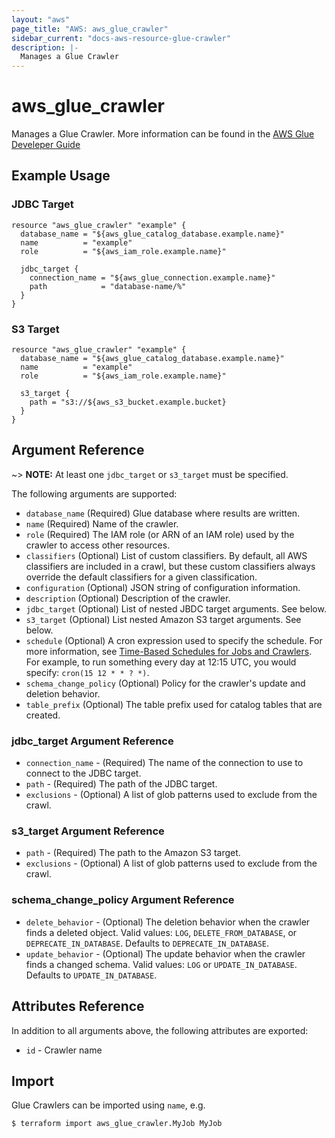 ```yaml
---
layout: "aws"
page_title: "AWS: aws_glue_crawler"
sidebar_current: "docs-aws-resource-glue-crawler"
description: |-
  Manages a Glue Crawler
---
```


# aws_glue_crawler

Manages a Glue Crawler. More information can be found in the [AWS Glue Develeper Guide](https://docs.aws.amazon.com/glue/latest/dg/add-crawler.html)

## Example Usage

### JDBC Target

```hcl
resource "aws_glue_crawler" "example" {
  database_name = "${aws_glue_catalog_database.example.name}"
  name          = "example"
  role          = "${aws_iam_role.example.name}"

  jdbc_target {
    connection_name = "${aws_glue_connection.example.name}"
    path            = "database-name/%"
  }
}
```

### S3 Target

```hcl
resource "aws_glue_crawler" "example" {
  database_name = "${aws_glue_catalog_database.example.name}"
  name          = "example"
  role          = "${aws_iam_role.example.name}"

  s3_target {
    path = "s3://${aws_s3_bucket.example.bucket}
  }
}
```

## Argument Reference

~> **NOTE:** At least one `jdbc_target` or `s3_target` must be specified.

The following arguments are supported:

* `database_name` (Required) Glue database where results are written.
* `name` (Required) Name of the crawler.
* `role` (Required) The IAM role (or ARN of an IAM role) used by the crawler to access other resources.
* `classifiers` (Optional) List of custom classifiers. By default, all AWS classifiers are included in a crawl, but these custom classifiers always override the default classifiers for a given classification.
* `configuration` (Optional) JSON string of configuration information.
* `description` (Optional) Description of the crawler.
* `jdbc_target` (Optional) List of nested JBDC target arguments. See below.
* `s3_target` (Optional) List nested Amazon S3 target arguments. See below.
* `schedule` (Optional) A cron expression used to specify the schedule. For more information, see [Time-Based Schedules for Jobs and Crawlers](https://docs.aws.amazon.com/glue/latest/dg/monitor-data-warehouse-schedule.html). For example, to run something every day at 12:15 UTC, you would specify: `cron(15 12 * * ? *)`.
* `schema_change_policy` (Optional) Policy for the crawler's update and deletion behavior.
* `table_prefix` (Optional) The table prefix used for catalog tables that are created.

### jdbc_target Argument Reference

* `connection_name` - (Required) The name of the connection to use to connect to the JDBC target.
* `path` - (Required) The path of the JDBC target.
* `exclusions` - (Optional) A list of glob patterns used to exclude from the crawl.

### s3_target Argument Reference

* `path` - (Required) The path to the Amazon S3 target.
* `exclusions` - (Optional) A list of glob patterns used to exclude from the crawl.

### schema_change_policy Argument Reference

* `delete_behavior` - (Optional) The deletion behavior when the crawler finds a deleted object. Valid values: `LOG`, `DELETE_FROM_DATABASE`, or `DEPRECATE_IN_DATABASE`. Defaults to `DEPRECATE_IN_DATABASE`.
* `update_behavior` - (Optional) The update behavior when the crawler finds a changed schema. Valid values: `LOG` or `UPDATE_IN_DATABASE`. Defaults to `UPDATE_IN_DATABASE`.

## Attributes Reference

In addition to all arguments above, the following attributes are exported:

* `id` - Crawler name

## Import

Glue Crawlers can be imported using `name`, e.g.

```
$ terraform import aws_glue_crawler.MyJob MyJob
```
